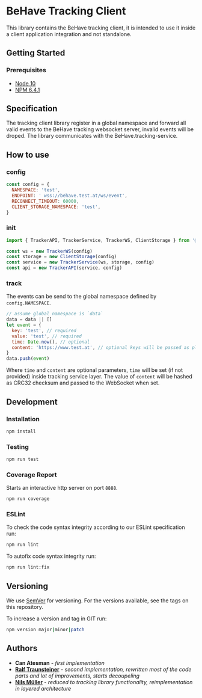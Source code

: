 # BeHave Tracking Client

This library contains the BeHave tracking client, it is intended to use it inside a client application integration and not standalone.

## Getting Started

### Prerequisites

- [Node 10](https://nodejs.org/)
- [NPM 6.4.1](https://www.npmjs.com/)

## Specification

The tracking client library register in a global namespace and forward all valid events to the BeHave tracking websocket server, invalid events will be droped. The library communicates with the BeHave.tracking-service.

## How to use

### config

```javascript
const config = {
  NAMESPACE: 'test',
  ENDPOINT: ' wss://behave.test.at/ws/event',
  RECONNECT_TIMEOUT: 60000,
  CLIENT_STORAGE_NAMESPACE: 'test',
}
```

### init

```javascript
import { TrackerAPI, TrackerService, TrackerWS, ClientStorage } from '@strg-behave/tracking-client-lib'

const ws = new TrackerWS(config)
const storage = new ClientStorage(config)
const service = new TrackerService(ws, storage, config)
const api = new TrackerAPI(service, config)
```

### track

The events can be send to the global namespace defined by `config.NAMESPACE`.

```javascript
// assume global namespace is `data`
data = data || []
let event = {
  key: 'test', // required
  value: 'test', // required
  time: Date.now(), // optional
  content: 'https://www.test.at', // optional keys will be passed as plain string
}
data.push(event)
```

Where `time` and `content` are optional parameters, `time` will be set (if not provided) inside tracking service layer. The value of `content` will be hashed as CRC32 checksum and passed to the WebSocket when set.

## Development

### Installation

```bash
npm install
```

### Testing

```bash
npm run test
```

### Coverage Report

Starts an interactive http server on port `8888`.

```bash
npm run coverage

```

### ESLint

To check the code syntax integrity according to our ESLint specification run:

```bash
npm run lint
```

To autofix code syntax integrity run:

```bash
npm run lint:fix
```

## Versioning

We use [SemVer](http://semver.org/) for versioning. For the versions available, see the tags on this repository.

To increase a version and tag in GIT run:

```bash
npm version major|minor|patch
```

## Authors

- **Can Atesman** - _first implementation_
- **[Ralf Traunsteiner](mailto:ralf.traunsteiner@strg.at)** - _second implementation, rewritten most of the code parts and lot of improvements, starts decoupeling_
- **[Nils Müller](mailto:nils.mueller@strg.at)** - _reduced to tracking library functionality, reimplementation in layered architecture_
